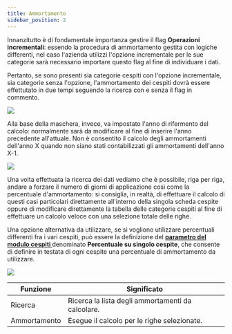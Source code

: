 ```yaml
---
title: Ammortamento
sidebar_position: 2
---
```


Innanzitutto è di fondamentale importanza gestire il flag **Operazioni incrementali**: essendo la procedura di ammortamento gestita con logiche differenti, nel caso l'azienda utilizzi l'opzione incrementale per le sue categorie sarà necessario importare questo flag al fine di individuare i dati. 

Pertanto, se sono presenti sia categorie cespiti con l'opzione incrementale, sia categorie senza l'opzione, l'ammortamento dei cespiti dovrà essere effettutato in due tempi seguendo la ricerca con e senza il flag in commento.

![](/img/it-it/finance-area/fixed-assets/procedures/fixed-asset-depreciation/depreciation/image01.png)

Alla base della maschera, invece, va impostato l'anno di rifermento del calcolo: normalmente sarà da modificare al fine di inserire l'anno precedente all'attuale. Non è consentito il calcolo degli ammortamenti dell'anno X quando non siano stati contabilizzati gli ammortamenti dell'anno X-1.

![](/img/it-it/finance-area/fixed-assets/procedures/fixed-asset-depreciation/depreciation/image02.png)

 Una volta effettuata la ricerca dei dati vediamo che è possibile, riga per riga, andare a forzare il numero di giorni di applicazione così come la percentuale d'ammortamento: si consiglia, in realtà, di effettuare il calcolo di questi casi particolari direttamente all'interno della singola scheda cespite oppure di modificare direttamente la tabella delle categorie cespiti al fine di effettuare un calcolo veloce con una selezione totale delle righe. 

Una opzione alternativa da utilizzare, se si vogliono utilizzare percentuali differenti fra i vari cespiti, può essere la definizione del **[parametro del modulo cespiti ](/docs/configurations/parameters/finance/fixed-assets-parameters)** denominato **Percentuale su singolo cespite**, che consente di definire in testata di ogni cespite una percentuale di ammortamento da utilizzare.

![](/img/it-it/finance-area/fixed-assets/procedures/fixed-asset-depreciation/depreciation/image03.png)



| Funzione | Significato |
| --- | --- |
| Ricerca | Ricerca la lista degli ammortamenti da calcolare. |
| Ammortamento | Esegue il calcolo per le righe selezionate. |






